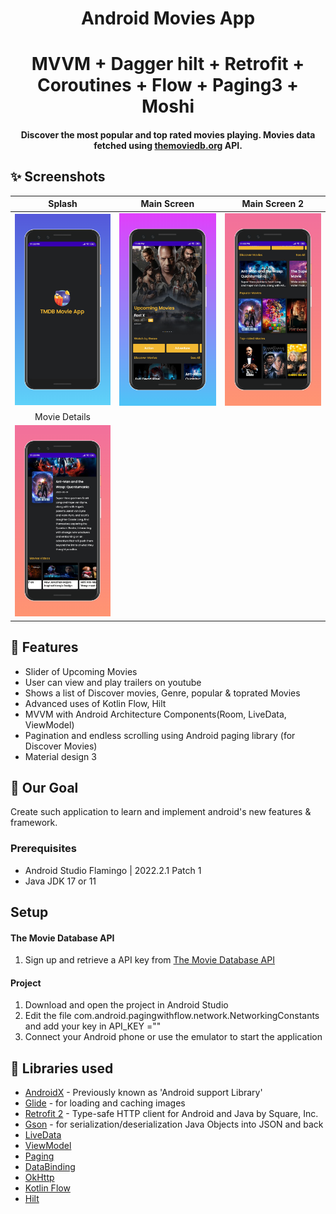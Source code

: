 <h1 align="center">Android Movies App</h1>
<h1 align="center">MVVM + Dagger hilt + Retrofit + Coroutines + Flow + Paging3 + Moshi</h1>
 
<h4 align="center">
	Discover the most popular and top rated movies playing. Movies data fetched using <a href="https://www.themoviedb.org/">themoviedb.org</a> API.
</h4>

## ✨ Screenshots
| Splash | Main Screen |  Main Screen 2 |
|:-:|:-:|:-:|
| ![Fist](screenshots/ss1.jpg?raw=true) | ![3](screenshots/ss2.jpg?raw=true) | ![3](screenshots/ss3.jpg?raw=true) |
| Movie Details |
| ![4](screenshots/ss4.jpg?raw=true) | 

## 🌟 Features
*   Slider of Upcoming Movies
*   User can view and play trailers on youtube
*   Shows a list of Discover movies, Genre, popular & toprated Movies
*   Advanced uses of Kotlin Flow, Hilt
*   MVVM with Android Architecture Components(Room, LiveData, ViewModel)
*   Pagination and endless scrolling using Android paging library (for Discover Movies)
*   Material design 3

## 🚀 Our Goal
Create such application to learn and implement android's new features & framework.

### Prerequisites
*   Android Studio Flamingo | 2022.2.1 Patch 1
*   Java JDK 17 or 11
## Setup

#### The Movie Database API
1. Sign up and retrieve a API key from [The Movie Database API](https://www.themoviedb.org/documentation/api)

#### Project
1. Download and open the project in Android Studio
2. Edit the file com.android.pagingwithflow.network.NetworkingConstants and add your key in API_KEY =""
3. Connect your Android phone or use the emulator to start the application


## 📃 Libraries used
*   [AndroidX](https://developer.android.com/jetpack/androidx/) - Previously known as 'Android support Library'
*   [Glide](https://github.com/bumptech/glide) - for loading and caching images
*   [Retrofit 2](https://github.com/square/retrofit) - Type-safe HTTP client for Android and Java by Square, Inc.
*   [Gson](https://github.com/google/gson) - for serialization/deserialization Java Objects into JSON and back
*   [LiveData](https://developer.android.com/topic/libraries/architecture/livedata)
*   [ViewModel](https://developer.android.com/topic/libraries/architecture/viewmodel)
*   [Paging](https://developer.android.com/topic/libraries/architecture/paging/)
*   [DataBinding](https://developer.android.com/topic/libraries/data-binding/)
*   [OkHttp](https://github.com/square/okhttp)
*   [Kotlin Flow](https://developer.android.com/kotlin/flow)
*   [Hilt](https://developer.android.com/training/dependency-injection/hilt-android)
